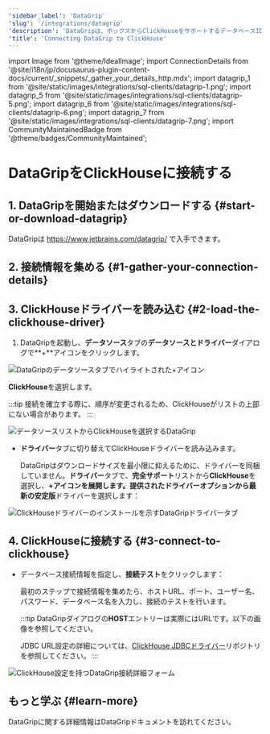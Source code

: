 ```yaml
---
'sidebar_label': 'DataGrip'
'slug': '/integrations/datagrip'
'description': 'DataGripは、ボックスからClickHouseをサポートするデータベースIDEです。'
'title': 'Connecting DataGrip to ClickHouse'
---
```


import Image from '@theme/IdealImage';
import ConnectionDetails from '@site/i18n/jp/docusaurus-plugin-content-docs/current/_snippets/_gather_your_details_http.mdx';
import datagrip_1 from '@site/static/images/integrations/sql-clients/datagrip-1.png';
import datagrip_5 from '@site/static/images/integrations/sql-clients/datagrip-5.png';
import datagrip_6 from '@site/static/images/integrations/sql-clients/datagrip-6.png';
import datagrip_7 from '@site/static/images/integrations/sql-clients/datagrip-7.png';
import CommunityMaintainedBadge from '@theme/badges/CommunityMaintained';


# DataGripをClickHouseに接続する

<CommunityMaintainedBadge/>

## 1. DataGripを開始またはダウンロードする {#start-or-download-datagrip}

DataGripは https://www.jetbrains.com/datagrip/ で入手できます。

## 2. 接続情報を集める {#1-gather-your-connection-details}
<ConnectionDetails />

## 3. ClickHouseドライバーを読み込む {#2-load-the-clickhouse-driver}

1. DataGripを起動し、**データソース**タブの**データソースとドライバー**ダイアログで**+**アイコンをクリックします。

<Image img={datagrip_5} size="lg" border alt="DataGripのデータソースタブでハイライトされた+アイコン" />

  **ClickHouse**を選択します。

  :::tip
  接続を確立する際に、順序が変更されるため、ClickHouseがリストの上部にない場合があります。
  :::

<Image img={datagrip_6} size="sm" border alt="データソースリストからClickHouseを選択するDataGrip" />

- **ドライバー**タブに切り替えてClickHouseドライバーを読み込みます。

  DataGripはダウンロードサイズを最小限に抑えるために、ドライバーを同梱していません。**ドライバー**タブで、**完全サポート**リストから**ClickHouse**を選択し、**+**アイコンを展開します。**提供されたドライバー**オプションから**最新の安定版**ドライバーを選択します：

<Image img={datagrip_1} size="lg" border alt="ClickHouseドライバーのインストールを示すDataGripドライバータブ" />

## 4. ClickHouseに接続する {#3-connect-to-clickhouse}

- データベース接続情報を指定し、**接続テスト**をクリックします：

  最初のステップで接続情報を集めたら、ホストURL、ポート、ユーザー名、パスワード、データベース名を入力し、接続のテストを行います。

  :::tip
  DataGripダイアログの**HOST**エントリーは実際にはURLです。以下の画像を参照してください。

  JDBC URL設定の詳細については、[ClickHouse JDBCドライバー](https://github.com/ClickHouse/clickhouse-java)リポジトリを参照してください。
  :::

<Image img={datagrip_7} size="md" border alt="ClickHouse設定を持つDataGrip接続詳細フォーム" />

## もっと学ぶ {#learn-more}

DataGripに関する詳細情報はDataGripドキュメントを訪れてください。
